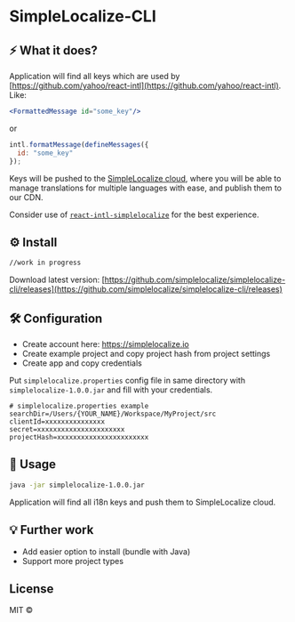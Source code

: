 # SimpleLocalize-CLI 

## ⚡️ What it does?

Application will find all keys which are used by [https://github.com/yahoo/react-intl](https://github.com/yahoo/react-intl).
Like:
```jsx
<FormattedMessage id="some_key"/>
```
or 
```js
intl.formatMessage(defineMessages({
  id: "some_key"
});
```
Keys will be pushed to the [SimpleLocalize cloud](https://app.simplelocalize.io/login), where you will be able to manage translations for multiple languages with ease, and publish them to our CDN.

Consider use of [`react-intl-simplelocalize`](https://github.com/simplelocalize/react-intl-simplelocalize) for the best experience. 

## ⚙️ Install

```bash
//work in progress
```
Download latest version:
[https://github.com/simplelocalize/simplelocalize-cli/releases](https://github.com/simplelocalize/simplelocalize-cli/releases)

## 🛠 Configuration

- Create account here: https://simplelocalize.io
- Create example project and copy project hash from project settings
- Create app and copy credentials

Put `simplelocalize.properties` config file in same directory with `simplelocalize-1.0.0.jar` and fill with your credentials.

```properties
# simplelocalize.properties example
searchDir=/Users/{YOUR_NAME}/Workspace/MyProject/src
clientId=xxxxxxxxxxxxxxx
secret=xxxxxxxxxxxxxxxxxxxxxx
projectHash=xxxxxxxxxxxxxxxxxxxxxxx
```

## 🚀 Usage

```bash
java -jar simplelocalize-1.0.0.jar
```
Application will find all i18n keys and push them to SimpleLocalize cloud.

## 💡 Further work

- Add easier option to install (bundle with Java)
- Support more project types

## License

MIT © [](https://github.com/)
